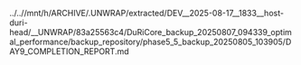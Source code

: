 ../..//mnt/h/ARCHIVE/.UNWRAP/extracted/DEV__2025-08-17__1833__host-duri-head/__UNWRAP/83a25563c4/DuRiCore_backup_20250807_094339_optimal_performance/backup_repository/phase5_5_backup_20250805_103905/DAY9_COMPLETION_REPORT.md